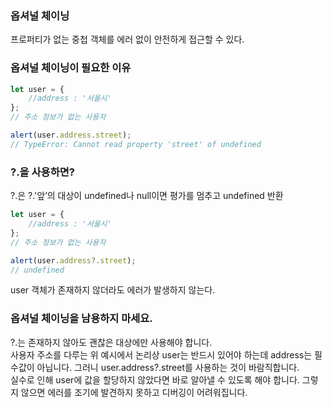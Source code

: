 ### 옵셔널 체이닝
프로퍼티가 없는 중첩 객체를 에러 없이 안전하게 접근할 수 있다.  

### 옵셔널 체이닝이 필요한 이유
```jsx
let user = {
    //address : '서울시'
}; 
// 주소 정보가 없는 사용자 

alert(user.address.street); 
// TypeError: Cannot read property 'street' of undefined
```

### ?.을 사용하면?
?.은 ?.'앞’의 대상이 undefined나 null이면 평가를 멈추고 undefined 반환
```jsx
let user = {
    //address : '서울시'
}; 
// 주소 정보가 없는 사용자 

alert(user.address?.street); 
// undefined
```
user 객체가 존재하지 않더라도 에러가 발생하지 않는다.


### 옵셔널 체이닝을 남용하지 마세요.

?.는 존재하지 않아도 괜찮은 대상에만 사용해야 합니다.  
사용자 주소를 다루는 위 예시에서 논리상 user는 반드시 있어야 하는데 address는 필수값이 아닙니다. 그러니 user.address?.street를 사용하는 것이 바람직합니다.  
실수로 인해 user에 값을 할당하지 않았다면 바로 알아낼 수 있도록 해야 합니다. 그렇지 않으면 에러를 조기에 발견하지 못하고 디버깅이 어려워집니다.

